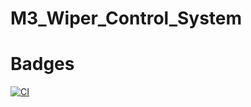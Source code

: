 # M3_Wiper_Control_System
# Badges
[![CI](https://github.com/SaraniyaaSankar/M3_Wiper_Control_System/actions/workflows/main.yml/badge.svg)](https://github.com/SaraniyaaSankar/M3_Wiper_Control_System/actions/workflows/main.yml)
